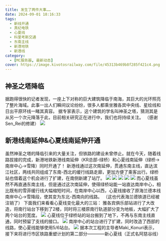 ```yaml
---
title: 发生了两件大事……
date: 2024-09-01 18:16:33
tags:
  - 新线开通
  - 真纪电铁
  - 心夏线
  - 科里考斯交通
  - 东南主线
  - 新港地铁
  - 新港线
category:
  - [MC服务器, 最新动态]
cover: https://image.kivotosrailway.com/file/45313b469b8f285f421c4.png
---
```

## 神圣之塔降临
据跑得很快的记者发现，一座上下对称的巨大建筑降临于南海，其巨大的光环照亮了整片海域。此事一出人们瞬间议论纷纷，很多人都乘坐雅各宾中央线、星绘线和日出平原环线一睹其真容。
据专家表示，这个建筑的学名叫神圣之塔，猜测其是从另一个次元降落于此，目前相关研究正在进行中，我们也将持续关注。
（感谢Sen_Rei的修建）
![](https://image.kivotosrailway.com/file/3338de67b65a0bd19c118.png)
## 新港线南延伸&心夏线南延伸开通
虽然神圣之塔的降临引来的大量关注，但铁路的建设未曾停止。就在今天，随着线路拔接的完成，新港地铁新港线南延伸（KR总部-绿桥）和心夏线南延伸（绿桥→南岸中心→雪降）同时开通了！
新港线通过这次南延伸，贯通东南主线，直达滨江社区，两线共同组成了东南-西北的缓行线路走廊，更加方便了乘客出行。绿桥站也借着这个机会进行了扩建，在南侧新建了站厅。
![](https://image.kivotosrailway.com/file/ec7c86f418d991ee4f1d6.png)
![](https://image.kivotosrailway.com/file/232c056878a1a93f2025d.png)
![](https://image.kivotosrailway.com/file/3bc0f3d56a16550656439.png)
![](https://image.kivotosrailway.com/file/2ffd40bccd5fa98dccc50.png)
![](https://image.kivotosrailway.com/file/da91a28e41f4397180743.png)
而心夏线虽然不再直通东南主线，但是通过这次南延伸，使得绿桥站能一站直达南岸中心，相比既有的雪菲缓行线大幅缩短时间，在南岸中心以西，心夏线接收了原海兰德本线南岸中心→雪降段，使其变为东北-西南向的线路。
（这也代表海兰德铁道已经被注销了）
下面我们来看看心夏线变化最大的三站：
雅各宾俱乐部站进行了大改造，将南行站台下移到了2楼，同时将三楼原南行轨道部分变为地板，大幅扩大了两个站台的宽度。
![](https://image.kivotosrailway.com/file/fe5b904f97d24e6cd9185.png)
心夏线位于绿桥站的站台搬到了地下，不再与东南主线直通，同时预留了支线的接口。
![](https://image.kivotosrailway.com/file/8ab4fb1abb67aada3f036.png)
南岸中心的站台进行了扩建，同时改造了西部的线路，使心夏线能够使用5/6站台。
![](https://image.kivotosrailway.com/file/33bbad285fd10f6266c65.png)
据本次工程的主导者Maki_Konuri表示，接下来将进行市区铁路重塑计划的第二部分————新心夏线（正式名阿慈谷线）